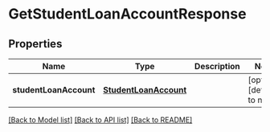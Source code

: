 # GetStudentLoanAccountResponse
## Properties

| Name | Type | Description | Notes |
|------------ | ------------- | ------------- | -------------|
| **studentLoanAccount** | [**StudentLoanAccount**](StudentLoanAccount.md) |  | [optional] [default to null] |

[[Back to Model list]](../README.md#documentation-for-models) [[Back to API list]](../README.md#documentation-for-api-endpoints) [[Back to README]](../README.md)

